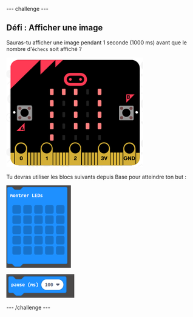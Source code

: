 --- challenge ---

## Défi : Afficher une image

Sauras-tu afficher une image pendant 1 seconde (1000 ms) avant que le nombre d'`échecs` soit affiché ?

![capture d’écran](images/frustration-start-img.png)

Tu devras utiliser les blocs suivants depuis Base pour atteindre ton but :

![capture d'écran](images/frustration-blocks.png)

![capture d'écran](images/frustration-blocks2.png)

--- /challenge ---